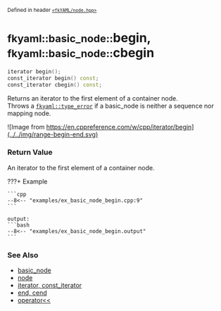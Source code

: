 <small>Defined in header [`<fkYAML/node.hpp>`](https://github.com/fktn-k/fkYAML/blob/develop/include/fkYAML/node.hpp)</small>

# <small>fkyaml::basic_node::</small>begin, <small>fkyaml::basic_node::</small>cbegin

```cpp
iterator begin();
const_iterator begin() const;
const_iterator cbegin() const;
```

Returns an iterator to the first element of a container node.  
Throws a [`fkyaml::type_error`](../exception/type_error.md) if a basic_node is neither a sequence nor mapping node.  

![Image from https://en.cppreference.com/w/cpp/iterator/begin](../../img/range-begin-end.svg)

### **Return Value**

An iterator to the first element of a container node.

???+ Example

    ```cpp
    --8<-- "examples/ex_basic_node_begin.cpp:9"
    ```

    output:
    ```bash
    --8<-- "examples/ex_basic_node_begin.output"
    ```

### **See Also**

* [basic_node](index.md)
* [node](node.md)
* [iterator, const_iterator](iterator.md)  
* [end, cend](end.md)
* [operator<<](insertion_operator.md)
